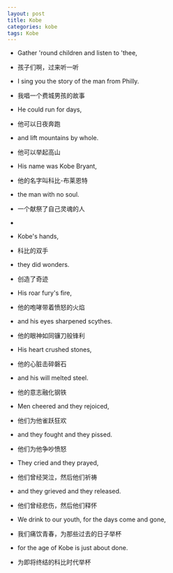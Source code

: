 ```yaml
---
layout: post
title: Kobe
categories: kobe
tags: Kobe
---
```


* Gather 'round children and listen to 'thee,
* 孩子们啊，过来听一听
* I sing you the story of the man from Philly.
* 我唱一个费城男孩的故事
* He could run for days,
* 他可以日夜奔跑
* and lift mountains by whole.
* 他可以举起高山
* His name was Kobe Bryant,
* 他的名字叫科比-布莱恩特
* the man with no soul.
* 一个献祭了自己灵魂的人
* 
* Kobe's hands,
* 科比的双手
* they did wonders.
* 创造了奇迹
* His roar fury's fire,
* 他的咆哮带着愤怒的火焰
* and his eyes sharpened scythes.
* 他的眼神如同镰刀般锋利
* His heart crushed stones,
* 他的心脏击碎磐石
* and his will melted steel.
* 他的意志融化钢铁
* Men cheered and they rejoiced,
* 他们为他雀跃狂欢
* and they fought and they pissed.
* 他们为他争吵愤怒
* They cried and they prayed,
* 他们曾经哭泣，然后他们祈祷
* and they grieved and they released.
* 他们曾经悲伤，然后他们释怀

* We drink to our youth, for the days come and gone,
* 我们痛饮青春，为那些过去的日子举杯
* for the age of Kobe is just about done.
* 为即将终结的科比时代举杯